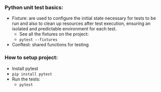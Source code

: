 

### Python unit test basics:

- Fixture: are used to configure the initial state necessary for tests to be run and also to clean up resources after test execution, ensuring an isolated and predictable environment for each test.
    - See all the fixtures on the project: 
    - `pytest --fixtures`
- Conftest: shared functions for testing 

### How to setup project:
- Install pytest
- `pip install pytest` 
- Run the tests:
    - `pytest`
